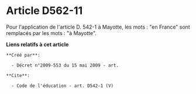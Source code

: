 # Article D562-11

Pour l'application de l'article D. 542-1 à Mayotte, les mots : "en France" sont remplacés par les mots : "à Mayotte".

**Liens relatifs à cet article**

	**Créé par**:

	  - Décret n°2009-553 du 15 mai 2009 - art.

	**Cite**:

	  - Code de l'éducation - art. D542-1 (V)
